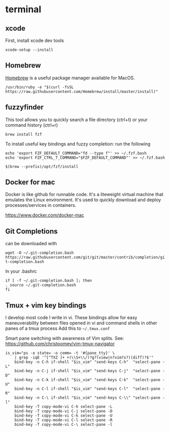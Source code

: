 # terminal

## xcode
First, install xcode dev tools

`xcode-setup --install`

## Homebrew

[Homebrew](https://brew.sh/) is a useful package manager available for MacOS.

`/usr/bin/ruby -e "$(curl -fsSL https://raw.githubusercontent.com/Homebrew/install/master/install)"`

## fuzzyfinder
This tool allows you to quickly search a file directory (ctrl+t) or
your command history (ctrl+r)

`brew install fzf`

To install useful key bindings and fuzzy completion:
run the following

```
echo 'export FZF_DEFAULT_COMMAND="fd --type f"' >> ~/.fzf.bash
echo 'export FZF_CTRL_T_COMMAND="$FZF_DEFAULT_COMMAND"' >> ~/.fzf.bash
```

`$(brew --prefix)/opt/fzf/install`

## Docker for mac
Docker is like github for runnable code. It's a liteweight virtual machine that emulates
the Linux environment. It's used to quickly download and deploy processes/services in
containers.

https://www.docker.com/docker-mac

## Git Completions

can be downloaded with

`wget -O ~/.git-completion.bash https://raw.githubusercontent.com/git/git/master/contrib/completion/git-completion.bash`

In your .bashrc

```
if [ -f ~/.git-completion.bash ]; then
. source ~/.git-completion.bash
fi
```

## Tmux + vim key bindings
I develop most code I write in vi. These bindings allow for easy maneuverability between files
opened in vi and command shells in other panes of a tmux process Add this to `~/.tmux.conf`

Smart pane switching with awareness of Vim splits.
See: https://github.com/christoomey/vim-tmux-navigator

```
is_vim="ps -o state= -o comm= -t '#{pane_tty}' \
    | grep -iqE '^[^TXZ ]+ +(\\S+\\/)?g?(view|n?vim?x?)(diff)?$'"
    bind-key -n C-h if-shell "$is_vim" "send-keys C-h"  "select-pane -L"
    bind-key -n C-j if-shell "$is_vim" "send-keys C-j"  "select-pane -D"
    bind-key -n C-k if-shell "$is_vim" "send-keys C-k"  "select-pane -U"
    bind-key -n C-l if-shell "$is_vim" "send-keys C-l"  "select-pane -R"
    bind-key -n C-\ if-shell "$is_vim" "send-keys C-\\" "select-pane -l"
    bind-key -T copy-mode-vi C-h select-pane -L
    bind-key -T copy-mode-vi C-j select-pane -D
    bind-key -T copy-mode-vi C-k select-pane -U
    bind-key -T copy-mode-vi C-l select-pane -R
    bind-key -T copy-mode-vi C-\ select-pane -l
```
